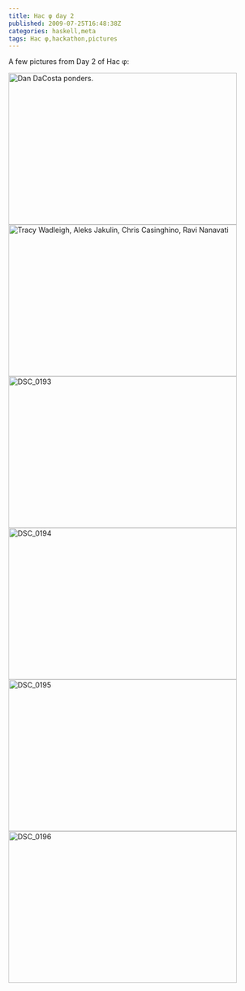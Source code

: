 ```yaml
---
title: Hac φ day 2
published: 2009-07-25T16:48:38Z
categories: haskell,meta
tags: Hac φ,hackathon,pictures
---
```


A few pictures from Day 2 of Hac φ:

<img src="http://byorgey.files.wordpress.com/2009/07/dsc_0191.jpg" alt="Dan DaCosta ponders." title="DSC_0191" width="450" height="299" class="size-full wp-image-195" />

<img src="http://byorgey.files.wordpress.com/2009/07/dsc_0192.jpg" alt="Tracy Wadleigh, Aleks Jakulin, Chris Casinghino, Ravi Nanavati" title="DSC_0192" width="450" height="299" class="size-full wp-image-196" />

<img src="http://byorgey.files.wordpress.com/2009/07/dsc_0193.jpg" alt="DSC_0193" title="DSC_0193" width="450" height="299" class="aligncenter size-full wp-image-197" />

<img src="http://byorgey.files.wordpress.com/2009/07/dsc_0194.jpg" alt="DSC_0194" title="DSC_0194" width="450" height="299" class="aligncenter size-full wp-image-198" />

<img src="http://byorgey.files.wordpress.com/2009/07/dsc_0195.jpg" alt="DSC_0195" title="DSC_0195" width="450" height="299" class="aligncenter size-full wp-image-199" />

<img src="http://byorgey.files.wordpress.com/2009/07/dsc_0196.jpg" alt="DSC_0196" title="DSC_0196" width="450" height="299" class="aligncenter size-full wp-image-200" />

